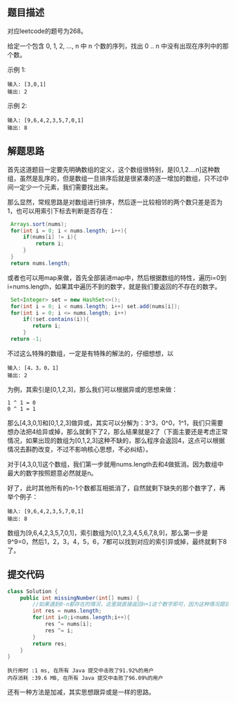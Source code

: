 ## 题目描述
对应leetcode的题号为268。

给定一个包含 0, 1, 2, ..., n 中 n 个数的序列，找出 0 .. n 中没有出现在序列中的那个数。

示例 1:


```
输入: [3,0,1]
输出: 2
```

示例 2:


```
输入: [9,6,4,2,3,5,7,0,1]
输出: 8
```


## 解题思路
首先这道题目一定要先明确数组的定义，这个数组很特别，是[0,1,2....n]这种数组，虽然是乱序的，但是数组一旦排序后就是很紧凑的逐一增加的数组，只不过中间一定少一个元素，我们需要找出来。

那么显然，常规思路是对数组进行排序，然后逐一比较相邻的两个数只差是否为1，也可以用索引下标去判断是否存在：

```java
 Arrays.sort(nums);
 for(int i = 0; i < nums.length; i++){
     if(nums[i] != i){
         return i;
     }
 }
 return nums.length;
```

或者也可以用map来做，首先全部装进map中，然后根据数组的特性，遍历i=0到i=nums.length，如果其中遍历不到的数字，就是我们要返回的不存在的数字。


```java
 Set<Integer> set = new HashSet<>();
 for(int i = 0; i < nums.length; i++) set.add(nums[i]);   
 for(int i = 0; i <= nums.length; i++)
     if(!set.contains(i)){
        return i;
     }
 return -1;
```

不过这么特殊的数组，一定是有特殊的解法的，仔细想想，以

```
输入: [4，3，0，1]
输出: 2
```

为例，其索引是[0,1,2,3]，那么我们可以根据异或的思想来做：

```
1 ^ 1 = 0
0 ^ 1 = 1
```

那么[4,3,0,1]和[0,1,2,3]做异或，其实可以分解为：3^3，0^0，1^1，我们只需要想办法把4给异或掉，那么就剩下了2，那么结果就是2了（下面主要还是考虑正常情况，如果出现的数组为[0,1,2,3]这种不缺的，那么程序会返回4，这点可以根据情况去斟酌改变，不过不影响核心思想，不必纠结）。

对于[4,3,0,1]这个数组，我们第一步就用nums.length去和4做抵消。因为数组中最大的数字按照题意必然就是n。


好了，此时其他所有的n-1个数都互相抵消了，自然就剩下缺失的那个数字了，再举个例子：

```
输入: [9,6,4,2,3,5,7,0,1]
输出: 8
```
数组为[9,6,4,2,3,5,7,0,1]，索引数组为[0,1,2,3,4,5,6,7,8,9]，那么第一步是9^9=0，然后1，2，3，4，5，6，7都可以找到对应的索引异或掉，最终就剩下8了。



## 提交代码


```java
class Solution {
    public int missingNumber(int[] nums) {
        //如果遇到0-n都存在的情况，这里就直接返回n+1这个数字即可，因为这种情况题目没有说明如果返回
        int res = nums.length;
        for(int i=0;i<nums.length;i++){
            res ^= nums[i];
            res ^= i;
        }
        return res;
    }
}
```

```
执行用时 :1 ms, 在所有 Java 提交中击败了91.92%的用户
内存消耗 :39.6 MB, 在所有 Java 提交中击败了96.09%的用户
```

还有一种方法是加减，其实思想跟异或是一样的思路。